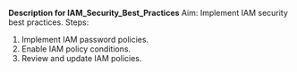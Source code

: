 **Description for IAM_Security_Best_Practices**
Aim: Implement IAM security best practices.
Steps:
1. Implement IAM password policies.
2. Enable IAM policy conditions.
3. Review and update IAM policies.
